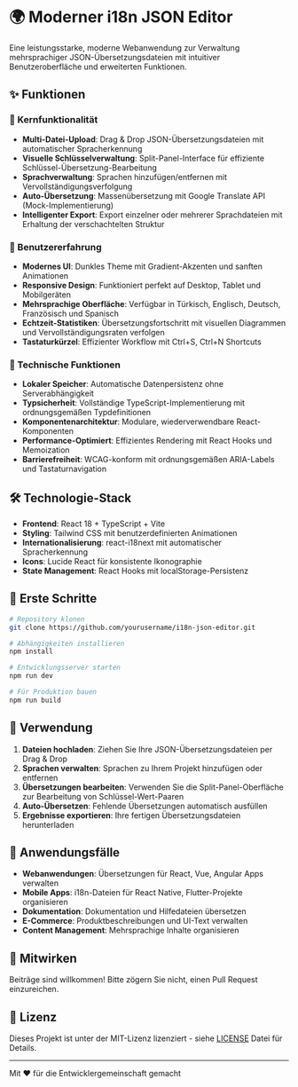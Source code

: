 # 🌍 Moderner i18n JSON Editor

Eine leistungsstarke, moderne Webanwendung zur Verwaltung mehrsprachiger JSON-Übersetzungsdateien mit intuitiver Benutzeroberfläche und erweiterten Funktionen.

## ✨ Funktionen

### 🚀 Kernfunktionalität
- **Multi-Datei-Upload**: Drag & Drop JSON-Übersetzungsdateien mit automatischer Spracherkennung
- **Visuelle Schlüsselverwaltung**: Split-Panel-Interface für effiziente Schlüssel-Übersetzung-Bearbeitung
- **Sprachverwaltung**: Sprachen hinzufügen/entfernen mit Vervollständigungsverfolgung
- **Auto-Übersetzung**: Massenübersetzung mit Google Translate API (Mock-Implementierung)
- **Intelligenter Export**: Export einzelner oder mehrerer Sprachdateien mit Erhaltung der verschachtelten Struktur

### 🎨 Benutzererfahrung
- **Modernes UI**: Dunkles Theme mit Gradient-Akzenten und sanften Animationen
- **Responsive Design**: Funktioniert perfekt auf Desktop, Tablet und Mobilgeräten
- **Mehrsprachige Oberfläche**: Verfügbar in Türkisch, Englisch, Deutsch, Französisch und Spanisch
- **Echtzeit-Statistiken**: Übersetzungsfortschritt mit visuellen Diagrammen und Vervollständigungsraten verfolgen
- **Tastaturkürzel**: Effizienter Workflow mit Ctrl+S, Ctrl+N Shortcuts

### 🔧 Technische Funktionen
- **Lokaler Speicher**: Automatische Datenpersistenz ohne Serverabhängigkeit
- **Typsicherheit**: Vollständige TypeScript-Implementierung mit ordnungsgemäßen Typdefinitionen
- **Komponentenarchitektur**: Modulare, wiederverwendbare React-Komponenten
- **Performance-Optimiert**: Effizientes Rendering mit React Hooks und Memoization
- **Barrierefreiheit**: WCAG-konform mit ordnungsgemäßen ARIA-Labels und Tastaturnavigation

## 🛠️ Technologie-Stack

- **Frontend**: React 18 + TypeScript + Vite
- **Styling**: Tailwind CSS mit benutzerdefinierten Animationen
- **Internationalisierung**: react-i18next mit automatischer Spracherkennung
- **Icons**: Lucide React für konsistente Ikonographie
- **State Management**: React Hooks mit localStorage-Persistenz

## 🚀 Erste Schritte

```bash
# Repository klonen
git clone https://github.com/yourusername/i18n-json-editor.git

# Abhängigkeiten installieren
npm install

# Entwicklungsserver starten
npm run dev

# Für Produktion bauen
npm run build
```

## 📱 Verwendung

1. **Dateien hochladen**: Ziehen Sie Ihre JSON-Übersetzungsdateien per Drag & Drop
2. **Sprachen verwalten**: Sprachen zu Ihrem Projekt hinzufügen oder entfernen
3. **Übersetzungen bearbeiten**: Verwenden Sie die Split-Panel-Oberfläche zur Bearbeitung von Schlüssel-Wert-Paaren
4. **Auto-Übersetzen**: Fehlende Übersetzungen automatisch ausfüllen
5. **Ergebnisse exportieren**: Ihre fertigen Übersetzungsdateien herunterladen

## 🎯 Anwendungsfälle

- **Webanwendungen**: Übersetzungen für React, Vue, Angular Apps verwalten
- **Mobile Apps**: i18n-Dateien für React Native, Flutter-Projekte organisieren
- **Dokumentation**: Dokumentation und Hilfedateien übersetzen
- **E-Commerce**: Produktbeschreibungen und UI-Text verwalten
- **Content Management**: Mehrsprachige Inhalte organisieren

## 🤝 Mitwirken

Beiträge sind willkommen! Bitte zögern Sie nicht, einen Pull Request einzureichen.

## 📄 Lizenz

Dieses Projekt ist unter der MIT-Lizenz lizenziert - siehe [LICENSE](LICENSE) Datei für Details.

---

Mit ❤️ für die Entwicklergemeinschaft gemacht